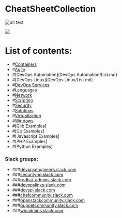 # CheatSheetCollection

![alt text](https://www.researchgate.net/profile/Henrique_Gaspar/publication/325361376/figure/fig2/AS:630135694831618@1527247465316/DevOps-as-culture-in-software-development-Kornilova-2018.png)

![](https://cookbook.fortinet.com/wp-content/uploads/sysadmin_notes-logo-2.gif)

# List of contents:
- #[Containers](Containers/List.md)
- #[Agile](Agile/List.md)
- #[DevOps Automation](DevOps Automation/List.md)
- #[DevOps Linux](DevOps Linux/List.md)
- #[DevOps Services](DevOpsServices/List.md)
- #[Languages](Languages/List.md)
- #[Network](Network/List.md)
- #[Scripting](Scripts/List.md)
- #[Security](Security/List.md)
- #[Solutions](Solutions/List.md)
- #[Virtualization](Virtualization/List.md)
- #[Windows](Windows/List.md)
- #[Glib Examples]
- #[Go Examples]
- #[Javascript Examples]
- #[PHP Examples]
- #[Python Examples]

### Slack groups:
- ###[devopsengineers.slack.com](https://devopsengineers.slack.com/)
- ###[securityhq.slack.com](https://devopsengineers.slack.com/)
- ###[redhat-admins.slack.com](https://devopsengineers.slack.com/)
- ###[devopslinks.slack.com](https://devopsengineers.slack.com/)
- ###[devspl.slack.com](https://devspl.slack.com/)
- ###[chefcommunity.slack.com](https://chefcommunity.slack.com/)
- ###[openstackcommunity.slack.com](https://openstackcommunity.slack.com/)
- ###[puppetcommunity.slack.com](https://puppetcommunity.slack.com/)
- ###[winadmins.slack.com](https://winadmins.slack.com/)